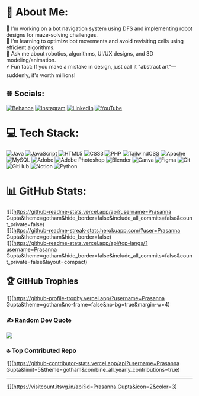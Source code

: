 # 💫 About Me:
🔭 I’m working on a bot navigation system using DFS and implementing robot designs for maze-solving challenges.<br>🌱 I’m learning to optimize bot movements and avoid revisiting cells using efficient algorithms.<br>💬 Ask me about robotics, algorithms, UI/UX designs, and 3D modeling/animation.<br>⚡ Fun fact: If you make a mistake in design, just call it "abstract art"—suddenly, it's worth millions!


## 🌐 Socials:
[![Behance](https://img.shields.io/badge/Behance-1769ff?logo=behance&logoColor=white)](https://behance.net/https://www.behance.net/prasannagupta) [![Instagram](https://img.shields.io/badge/Instagram-%23E4405F.svg?logo=Instagram&logoColor=white)](https://instagram.com/https://www.instagram.com/_pg__13/) [![LinkedIn](https://img.shields.io/badge/LinkedIn-%230077B5.svg?logo=linkedin&logoColor=white)](https://linkedin.com/in/www.linkedin.com/in/prasanna-gupta-ba6636330) [![YouTube](https://img.shields.io/badge/YouTube-%23FF0000.svg?logo=YouTube&logoColor=white)](https://youtube.com/@www.youtube.com/@pg-13Studios) 

# 💻 Tech Stack:
![Java](https://img.shields.io/badge/java-%23ED8B00.svg?style=flat&logo=openjdk&logoColor=white) ![JavaScript](https://img.shields.io/badge/javascript-%23323330.svg?style=flat&logo=javascript&logoColor=%23F7DF1E) ![HTML5](https://img.shields.io/badge/html5-%23E34F26.svg?style=flat&logo=html5&logoColor=white) ![CSS3](https://img.shields.io/badge/css3-%231572B6.svg?style=flat&logo=css3&logoColor=white) ![PHP](https://img.shields.io/badge/php-%23777BB4.svg?style=flat&logo=php&logoColor=white)  ![TailwindCSS](https://img.shields.io/badge/tailwindcss-%2338B2AC.svg?style=flat&logo=tailwind-css&logoColor=white)  ![Apache](https://img.shields.io/badge/apache-%23D42029.svg?style=flat&logo=apache&logoColor=white) ![MySQL](https://img.shields.io/badge/mysql-4479A1.svg?style=flat&logo=mysql&logoColor=white) ![Adobe](https://img.shields.io/badge/adobe-%23FF0000.svg?style=flat&logo=adobe&logoColor=white) ![Adobe Photoshop](https://img.shields.io/badge/adobe%20photoshop-%2331A8FF.svg?style=flat&logo=adobe%20photoshop&logoColor=white) ![Blender](https://img.shields.io/badge/blender-%23F5792A.svg?style=flat&logo=blender&logoColor=white) ![Canva](https://img.shields.io/badge/Canva-%2300C4CC.svg?style=flat&logo=Canva&logoColor=white) ![Figma](https://img.shields.io/badge/figma-%23F24E1E.svg?style=flat&logo=figma&logoColor=white)  ![Git](https://img.shields.io/badge/git-%23F05033.svg?style=flat&logo=git&logoColor=white) ![GitHub](https://img.shields.io/badge/github-%23121011.svg?style=flat&logo=github&logoColor=white) ![Notion](https://img.shields.io/badge/Notion-%23000000.svg?style=flat&logo=notion&logoColor=white) ![Python](https://img.shields.io/badge/python-3670A0?style=flat&logo=python&logoColor=ffdd54) 
# 📊 GitHub Stats:
![](https://github-readme-stats.vercel.app/api?username=Prasanna Gupta&theme=gotham&hide_border=false&include_all_commits=false&count_private=false)<br/>
![](https://github-readme-streak-stats.herokuapp.com/?user=Prasanna Gupta&theme=gotham&hide_border=false)<br/>
![](https://github-readme-stats.vercel.app/api/top-langs/?username=Prasanna Gupta&theme=gotham&hide_border=false&include_all_commits=false&count_private=false&layout=compact)

## 🏆 GitHub Trophies
![](https://github-profile-trophy.vercel.app/?username=Prasanna Gupta&theme=gotham&no-frame=false&no-bg=true&margin-w=4)

### ✍️ Random Dev Quote
![](https://quotes-github-readme.vercel.app/api?type=vetical&theme=gruvbox)

### 🔝 Top Contributed Repo
![](https://github-contributor-stats.vercel.app/api?username=Prasanna Gupta&limit=5&theme=gotham&combine_all_yearly_contributions=true)

---
[![](https://visitcount.itsvg.in/api?id=Prasanna Gupta&icon=2&color=3)](https://visitcount.itsvg.in)

<!-- Proudly created with GPRM ( https://gprm.itsvg.in ) -->
